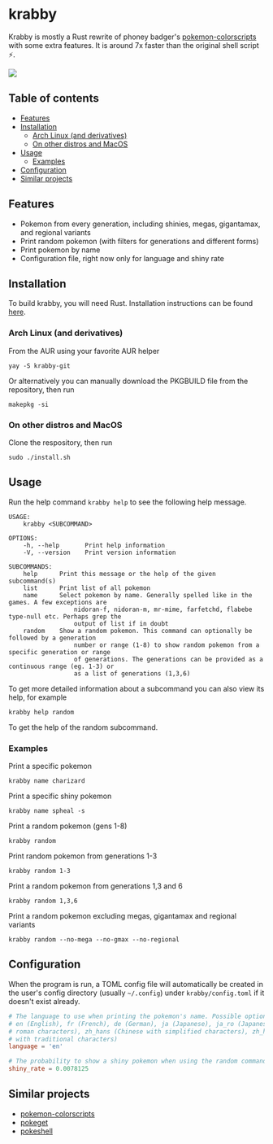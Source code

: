 # krabby

Krabby is mostly a Rust rewrite of phoney badger's [pokemon-colorscripts](https://gitlab.com/phoneybadger/pokemon-colorscripts) with some extra features. It is around 7x faster than the original shell script ⚡.

![](https://i.imgur.com/MVzaS3k.png)

## Table of contents
* [Features](#features)
* [Installation](#installation)
  * [Arch Linux (and derivatives)](#arch-linux-and-derivatives)
  * [On other distros and MacOS](#on-other-distros-and-macos)
* [Usage](#usage)
  * [Examples](#examples)
* [Configuration](#configuration)
* [Similar projects](#similar-projects)

## Features
- Pokemon from every generation, including shinies, megas, gigantamax, and regional variants
- Print random pokemon (with filters for generations and different forms)
- Print pokemon by name
- Configuration file, right now only for language and shiny rate

## Installation

To build krabby, you will need Rust. Installation instructions can be found [here](https://www.rust-lang.org/learn/get-started).

### Arch Linux (and derivatives)

From the AUR using your favorite AUR helper

```
yay -S krabby-git
```

Or alternatively you can manually download the PKGBUILD file from the repository, then run
```
makepkg -si
```

### On other distros and MacOS
Clone the respository, then run
```
sudo ./install.sh
```

## Usage
Run the help command `krabby help` to see the following help message.

```
USAGE:
    krabby <SUBCOMMAND>

OPTIONS:
    -h, --help       Print help information
    -V, --version    Print version information

SUBCOMMANDS:
    help      Print this message or the help of the given subcommand(s)
    list      Print list of all pokemon
    name      Select pokemon by name. Generally spelled like in the games. A few exceptions are
                  nidoran-f, nidoran-m, mr-mime, farfetchd, flabebe type-null etc. Perhaps grep the
                  output of list if in doubt
    random    Show a random pokemon. This command can optionally be followed by a generation
                  number or range (1-8) to show random pokemon from a specific generation or range
                  of generations. The generations can be provided as a continuous range (eg. 1-3) or
                  as a list of generations (1,3,6)
```
To get more detailed information about a subcommand you can also view its help, for example
```
krabby help random
```
To get the help of the random subcommand.

### Examples
Print a specific pokemon
```
krabby name charizard
```
Print a specific shiny pokemon
```
krabby name spheal -s
```
Print a random pokemon (gens 1-8)
```
krabby random
```
Print random pokemon from generations 1-3
```
krabby random 1-3
```
Print a random pokemon from generations 1,3 and 6
```
krabby random 1,3,6
```
Print a random pokemon excluding megas, gigantamax and regional variants
```
krabby random --no-mega --no-gmax --no-regional
```

## Configuration

When the program is run, a TOML config file will automatically be created in the user's config
directory (usually `~/.config`) under `krabby/config.toml` if it doesn't exist already. 

```toml
# The language to use when printing the pokemon's name. Possible options include
# en (English), fr (French), de (German), ja (Japanese), ja_ro (Japanese with
# roman characters), zh_hans (Chinese with simplified characters), zh_hant (Chinese
# with traditional characters)
language = 'en'

# The probability to show a shiny pokemon when using the random command
shiny_rate = 0.0078125
```

## Similar projects
- [pokemon-colorscripts](https://gitlab.com/phoneybadger/pokemon-colorscripts)
- [pokeget](https://github.com/talwat/pokeget)
- [pokeshell](https://github.com/acxz/pokeshell)
